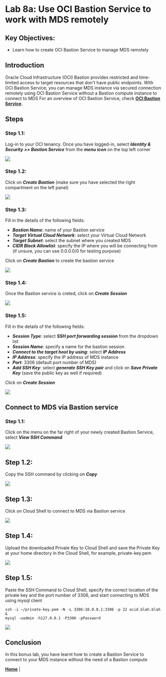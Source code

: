# Lab 8a: Use OCI Bastion Service to work with MDS remotely

## Key Objectives:

- Learn how to create OCI Bastion Service to manage MDS remotely

## Introduction

Oracle Cloud Infrastructure (OCI) Bastion provides restricted and time-limited access to target resources that don't have public endpoints. With OCI Bastion Service, you can
manage MDS instance via secured connection remotely using OCI Bastion Service without a Bastion compute instance to connect to MDS
For an overview of OCI Bastion Service, check **[OCI Bastion Service](https://docs.oracle.com/en-us/iaas/Content/Bastion/Concepts/bastionoverview.htm)**.

## Steps

### **Step 1.1:**
  Log-in to your OCI tenancy. Once you have logged-in, select _**Identity & Security >> Bastion Service**_ from the _**menu icon**_ on the top left corner
  
![](./images/bas-1.png)

### **Step 1.2:**
 Click on _**Create Bastion**_ (make sure you have selected the right compartment on the left panel)

![](./images/bas-2.png)

### **Step 1.3:** 
Fill in the details of the following fields:
 * _**Bastion Name**_: name of your Bastion service
 * _**Target Virtual Cloud Network**_: select your Virtual Cloud Network
 * _**Target Subnet**_: select the subnet where you created MDS
 * _**CIDR Block Allowlist**_: specify the IP where you will be connecting from (if unsure, you can use 0.0.0.0/0 for testing purpose)

Click on _**Create Bastion**_ to create the bastion service
  
![](./images/bas-3.png)

### **Step 1.4:** 
Once the Bastion service is creted, click on  _**Create Session**_ 
 
 ![](./images/bas-4.png)
 
### **Step 1.5:**
Fill in the details of the following fields:
 * _**Session Type**_: select _**SSH port forwarding session**_ from the dropdown list
 * _**Session Name**_: specify a name for the bastion session
 * _**Connect to the target host by using**_: select _**IP Address**_
 * _**IP Address**_: specify the IP address of MDS instance
 * _**Port**_: 3306 (default port number of MDS)
 * _**Add SSH Key**_: select _**generate SSH Key pair**_ and click on _**Save Private Key**_ (save the public key as well if required)
 
Click on _**Create Session**_
 
![](./images/bas-5.png)

## Connect to MDS via Bastion service

### Step 1.1: 

Click on the menu on the far right of your newly created Bastion Service, select _**View SSH Command**_

![](./images/bas-6.png)

## Step 1.2:

Copy the SSH command by clicking on _**Copy**_

![](./images/bas-7.png)

## Step 1.3:

Click on Cloud Shell to connect to MDS via Bastion service

![](./images/bas-8.png)

## Step 1.4:

Upload the downloaded Private Key to Cloud Shell and save the Private Key at your home directory in the Cloud Shell, for example, private-key.pem

![](./images/bas-9.png)

## Step 1.5:

Paste the SSH Command to Cloud Shell, specify the correct location of the private key and the port number of 3306, and start connecting to MDS using mysql client

```
ssh -i ~/private-key.pem -N -L 3306:10.0.0.1:3306 -p 22 ocid.blah.blah &
mysql -uadmin -h127.0.0.1 -P3306 -pPassword
```

![](./images/bas-10.png)

## Conclusion

In this bonus lab, you have learnt how to create a Bastion Service to connect to your MDS instance without the need of a Bastion compute 

**[Home](../README.md)** | 

